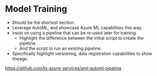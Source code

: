 # Model Training
- Should be the shortest section.
- Leverage AutoML, and showcase Azure ML capabilities this way.
- Insist on using a pipeline that can be re-used later for training.
	- Highlight the difference between the initial script to create the pipeline.
	- And the script to run an existing pipeline.
- Specifically highlight versioning, data registration capabilities to show lineage.

https://github.com/ts-azure-services/aml-automl-pipeline

